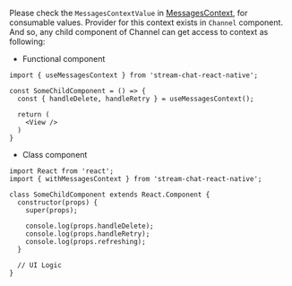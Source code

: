 Please check the `MessagesContextValue` in [MessagesContext](), for consumable values.
Provider for this context exists in `Channel` component. And so, any child component of Channel
can get access to context as following:

- Functional component

```tsx static
import { useMessagesContext } from 'stream-chat-react-native';

const SomeChildComponent = () => {
  const { handleDelete, handleRetry } = useMessagesContext();

  return (
    <View />
  )
}
```

- Class component

```tsx static
import React from 'react';
import { withMessagesContext } from 'stream-chat-react-native';

class SomeChildComponent extends React.Component {
  constructor(props) {
    super(props);

    console.log(props.handleDelete);
    console.log(props.handleRetry);
    console.log(props.refreshing);
  }

  // UI Logic
}
